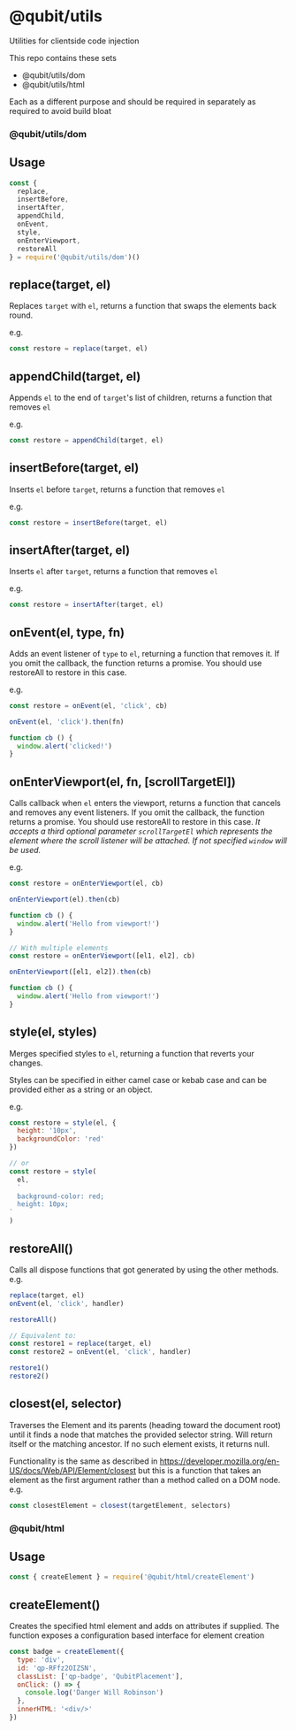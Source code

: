 # @qubit/utils

Utilities for clientside code injection

This repo contains these sets

- @qubit/utils/dom
- @qubit/utils/html

Each as a different purpose and should be required in separately as required to avoid build bloat

### @qubit/utils/dom

## Usage

```js
const {
  replace,
  insertBefore,
  insertAfter,
  appendChild,
  onEvent,
  style,
  onEnterViewport,
  restoreAll
} = require('@qubit/utils/dom')()
```

## replace(target, el)

Replaces `target` with `el`, returns a function that swaps the elements back round.

e.g.

```js
const restore = replace(target, el)
```

## appendChild(target, el)

Appends `el` to the end of `target`'s list of children, returns a function that removes `el`

e.g.

```js
const restore = appendChild(target, el)
```

## insertBefore(target, el)

Inserts `el` before `target`, returns a function that removes `el`

e.g.

```js
const restore = insertBefore(target, el)
```

## insertAfter(target, el)

Inserts `el` after `target`, returns a function that removes `el`

e.g.

```js
const restore = insertAfter(target, el)
```

## onEvent(el, type, fn)

Adds an event listener of `type` to `el`, returning a function that removes it. If you omit the callback, the function returns a promise. You should use restoreAll to restore in this case.

e.g.

```js
const restore = onEvent(el, 'click', cb)

onEvent(el, 'click').then(fn)

function cb () {
  window.alert('clicked!')
}
```

## onEnterViewport(el, fn, [scrollTargetEl])

Calls callback when `el` enters the viewport, returns a function that cancels and removes any event listeners. If you omit the callback, the function returns a promise. You should use restoreAll to restore in this case.
*It accepts a third optional parameter `scrollTargetEl` which represents the element where the scroll listener will be attached. If not specified `window` will be used.*

e.g.

```js
const restore = onEnterViewport(el, cb)

onEnterViewport(el).then(cb)

function cb () {
  window.alert('Hello from viewport!')
}
```

```js
// With multiple elements
const restore = onEnterViewport([el1, el2], cb)

onEnterViewport([el1, el2]).then(cb)

function cb () {
  window.alert('Hello from viewport!')
}
```

## style(el, styles)

Merges specified styles to `el`, returning a function that reverts your changes.

Styles can be specified in either camel case or kebab case and can be provided either as a string or an object.

e.g.

```js
const restore = style(el, {
  height: '10px',
  backgroundColor: 'red'
})

// or
const restore = style(
  el,
  `
  background-color: red;
  height: 10px;
`
)
```

## restoreAll()

Calls all dispose functions that got generated by using the other methods.
e.g.

```js
replace(target, el)
onEvent(el, 'click', handler)

restoreAll()

// Equivalent to:
const restore1 = replace(target, el)
const restore2 = onEvent(el, 'click', handler)

restore1()
restore2()
```

## closest(el, selector)

Traverses the Element and its parents (heading toward the document root) until it finds a node that matches the provided selector string. Will return itself or the matching ancestor. If no such element exists, it returns null.

Functionality is the same as described in https://developer.mozilla.org/en-US/docs/Web/API/Element/closest but this is a function that takes an element as the first argument rather than a method called on a DOM node. e.g.

```js
const closestElement = closest(targetElement, selectors)
```

### @qubit/html

## Usage

```js
const { createElement } = require('@qubit/html/createElement')
```

## createElement()

Creates the specified html element and adds on attributes if supplied.
The function exposes a configuration based interface for element creation

```js
const badge = createElement({
  type: 'div',
  id: 'qp-RFfz2OIZSN',
  classList: ['qp-badge', 'QubitPlacement'],
  onClick: () => {
    console.log('Danger Will Robinson')
  },
  innerHTML: '<div/>'
})
```
